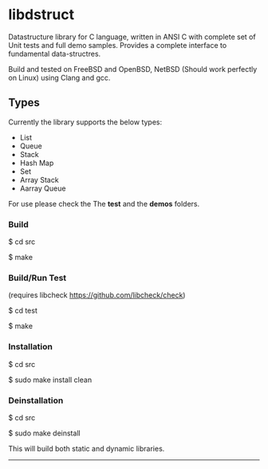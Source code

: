 # libdstruct
Datastructure library for C language, written in ANSI C with complete set of Unit tests and full demo samples.
Provides a complete interface to fundamental data-structres.

Build and tested on FreeBSD and OpenBSD, NetBSD (Should work perfectly on Linux) using Clang and gcc.

## Types
Currently the library supports the below types:

- List
- Queue
- Stack
- Hash Map
- Set
- Array Stack
- Aarray Queue

For use please check the The **test** and the **demos** folders.

### Build
$ cd src

$ make

### Build/Run Test
(requires libcheck https://github.com/libcheck/check)

$ cd test

$ make

### Installation
$ cd src

$ sudo make install clean

### Deinstallation
$ cd src

$ sudo make deinstall

This will build both static and dynamic libraries. 

**************************************************



